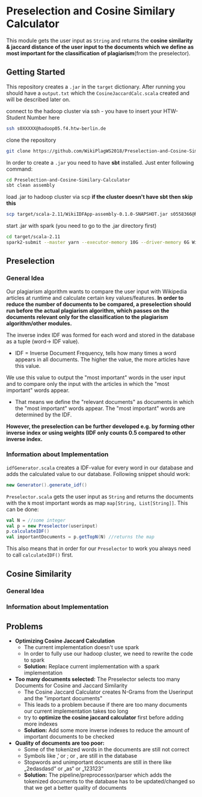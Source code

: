 # Preselection and Cosine Similary Calculator
This module gets the user input as ```String``` and returns the **cosine similarity & jaccard distance of the user input to the documents which we define as most important for the classification of plagiarism**(from the preselector).

## Getting Started
This repository creates a ```.jar``` in the ```target``` dictionary. After running you should have a ```output.txt``` which the ```CosineJaccardCalc.scala``` created and will be described later on.

connect to the hadoop cluster via ssh - you have to insert your HTW-Student Number here
```bash
ssh s0XXXXX@hadoop05.f4.htw-berlin.de
```

clone the repository
```bash
git clone https://github.com/WikiPlagWS2018/Preselection-and-Cosine-Similary-Calculator.git
```

In order to create a ```.jar``` you need to have **sbt** installed. Just enter following command:
```bash
cd Preselection-and-Cosine-Similary-Calculator
sbt clean assembly
```

load .jar to hadoop cluster via scp **if the cluster doesn't have sbt then skip this**
```bash
scp target/scala-2.11/WikiIDFApp-assembly-0.1.0-SNAPSHOT.jar s0558366@hadoop05.f4.htw-berlin.de:~
```

start .jar with spark (you need to go to the .jar directory first)
```bash
cd target/scala-2.11
spark2-submit --master yarn --executor-memory 10G --driver-memory 6G WikiIDFApp-assembly-0.1.0-SNAPSHOT.jar > std_out.out 2> std_err.err &
```
  
## Preselection
### General Idea
Our plagiarism algorithm wants to compare the user input with Wikipedia articles at runtime and calculate certain key values/features. **In order to reduce the number of documents to be compared, a preselection should run before the actual plagiarism algorithm, which passes on the documents relevant only for the classification to the plagiarism algorithm/other modules.**

The inverse index IDF was formed for each word and stored in the database as a tuple (word-> IDF value).
- IDF = Inverse Document Frequency, tells how many times a word appears in all documents. The higher the value, the more articles have this value.

We use this value to output the "most important" words in the user input and to compare only the input with the articles in which the "most important" words appear.
- That means we define the "relevant documents" as documents in which the "most important" words appear. The "most important" words are determined by the IDF.

**However, the preselection can be further developed e.g. by forming other inverse index or using weights (IDF only counts 0.5 compared to other inverse index.**

### Information about Implementation
```idfGenerator.scala``` creates a IDF-value for every word in our database and adds the calculated value to our database. Following snippet should work:

```scala
new Generator().generate_idf()
```

```Preselector.scala``` gets the user input as ```String``` and returns the documents with the ```N``` most important words as map ```map[String, List[String]]```. This can be done:
```scala
val N = //some integer
val p = new Preselector(userinput)
p.calculateIDF()
val importantDocuments = p.getTopN(N) //returns the map
```
This also means that in order for our ```Preselector``` to work you always need to call ```calculateIDF()``` first.

## Cosine Similarity
### General Idea

### Information about Implementation

## Problems
- **Optimizing Cosine Jaccard Calculation** 
  - The current implementation doesn't use spark
  - In order to fully use our hadoop cluster, we need to rewrite the code to spark
  - **Solution:** Replace current implementation with a spark implementation
- **Too many documents selected:** The Preselector selects too many Documents for Cosine and Jaccard Similarity 
  - The Cosine Jaccard Calculator creates N-Grams from the Userinput and the "important documents"
  - This leads to a problem because if there are too many documents our current implementation takes too long
  - try to **optimize the cosine jaccard calculator** first before adding more indexes
  - **Solution:** Add  some more inverse indexes to reduce the amount of important documents to be checked
- **Quality of documents are too poor:** 
  - Some of the tokenized words in the documents are still not correct
  - Symbols like ‚‘ or ; or , are still in the database  
  - Stopwords and unimportant documents are still in there like „2edasdasd“ or „as“ or „123123“
  - **Solution:** The pipeline/preprocessor/parser which adds the tokenized documents to the database has to be updated/changed so that we get a better quality of documents
